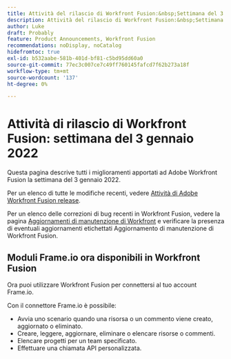 ```yaml
---
title: Attività del rilascio di Workfront Fusion:&nbsp;Settimana del 3 gennaio 2022
description: Attività del rilascio di Workfront Fusion:&nbsp;Settimana del 3 gennaio 2022
author: Luke
draft: Probably
feature: Product Announcements, Workfront Fusion
recommendations: noDisplay, noCatalog
hidefromtoc: true
exl-id: b532aabe-581b-401d-bf81-c5bd95dd60a0
source-git-commit: 77ec3c007ce7c49ff760145fafcd7f62b273a18f
workflow-type: tm+mt
source-wordcount: '137'
ht-degree: 0%

---
```


# Attività di rilascio di Workfront Fusion: settimana del 3 gennaio 2022

Questa pagina descrive tutti i miglioramenti apportati ad Adobe Workfront Fusion la settimana del 3 gennaio 2022.

Per un elenco di tutte le modifiche recenti, vedere [Attività di Adobe Workfront Fusion release](/help/workfront-fusion/fusion-product-releases/fusion-release-activity.md).

Per un elenco delle correzioni di bug recenti in Workfront Fusion, vedere la pagina [Aggiornamenti di manutenzione di Workfront](https://experienceleague.adobe.com/docs/workfront-known-issues/releases/current-updates.html?lang=it) e verificare la presenza di eventuali aggiornamenti etichettati Aggiornamento di manutenzione di Workfront Fusion.

## Moduli Frame.io ora disponibili in Workfront Fusion

Ora puoi utilizzare Workfront Fusion per connettersi al tuo account Frame.io.

Con il connettore Frame.io è possibile:

* Avvia uno scenario quando una risorsa o un commento viene creato, aggiornato o eliminato.
* Creare, leggere, aggiornare, eliminare o elencare risorse o commenti.
* Elencare progetti per un team specificato.
* Effettuare una chiamata API personalizzata.
